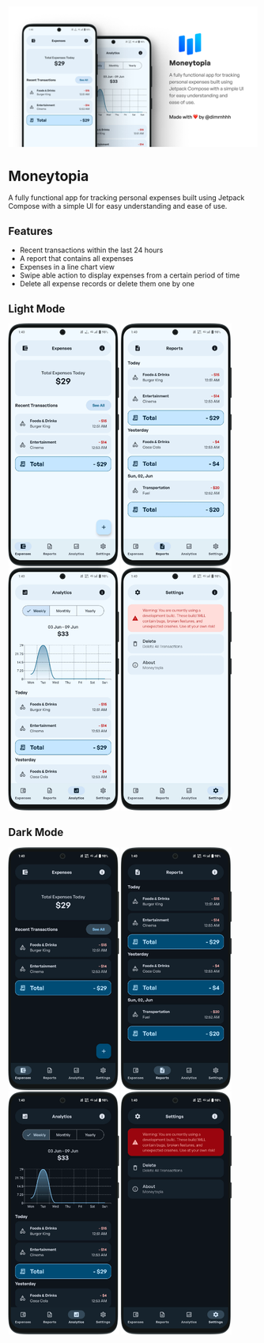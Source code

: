 <img src="art/banner.webp" alt="GtiHub Preview Card">

# Moneytopia
A fully functional app for tracking personal expenses built using Jetpack Compose with a simple UI for easy understanding and ease of use.

## Features
- Recent transactions within the last 24 hours
- A report that contains all expenses
- Expenses in a line chart view
- Swipe able action to display expenses from a certain period of time
- Delete all expense records or delete them one by one

## Light Mode
<img src="art/1-light-expenses.webp" width="224" alt=""> <img src="art/2-light-reports.webp" width="224" alt=""> <img src="art/3-light-analytics.webp" width="224" alt=""> <img src="art/4-light-settings.webp" width="224" alt="">

## Dark Mode
<img src="art/1-dark-expenses.webp" width="224" alt=""> <img src="art/2-dark-reports.webp" width="224" alt=""> <img src="art/3-dark-analytics.webp" width="224" alt=""> <img src="art/4-dark-settings.webp" width="224" alt="">